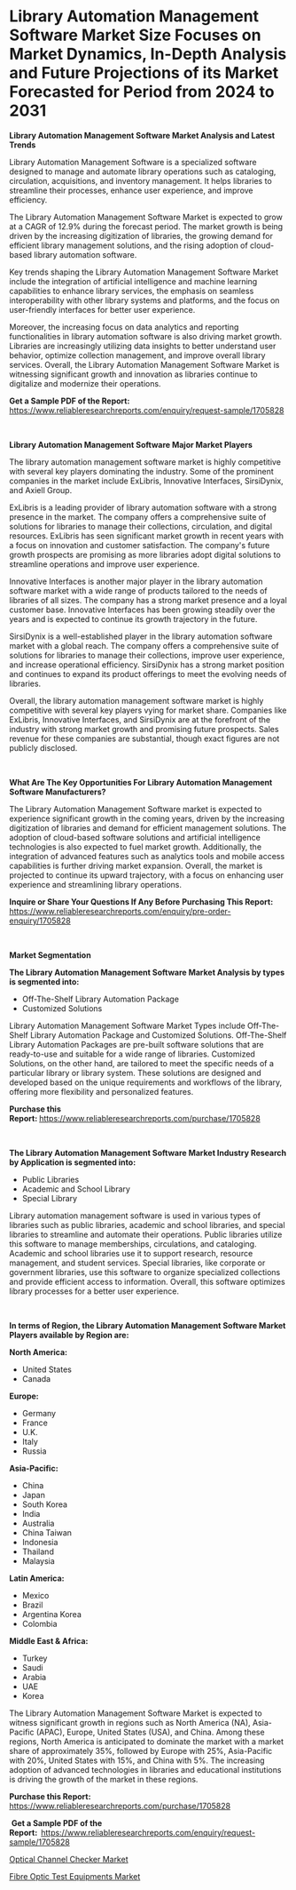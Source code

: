 <p><h1>Library Automation Management Software Market Size Focuses on Market Dynamics, In-Depth Analysis and Future Projections of its Market Forecasted for Period from 2024 to 2031</h1></p><p><strong>Library Automation Management Software Market Analysis and Latest Trends</strong></p>
<p><p>Library Automation Management Software is a specialized software designed to manage and automate library operations such as cataloging, circulation, acquisitions, and inventory management. It helps libraries to streamline their processes, enhance user experience, and improve efficiency.</p><p>The Library Automation Management Software Market is expected to grow at a CAGR of 12.9% during the forecast period. The market growth is being driven by the increasing digitization of libraries, the growing demand for efficient library management solutions, and the rising adoption of cloud-based library automation software.</p><p>Key trends shaping the Library Automation Management Software Market include the integration of artificial intelligence and machine learning capabilities to enhance library services, the emphasis on seamless interoperability with other library systems and platforms, and the focus on user-friendly interfaces for better user experience.</p><p>Moreover, the increasing focus on data analytics and reporting functionalities in library automation software is also driving market growth. Libraries are increasingly utilizing data insights to better understand user behavior, optimize collection management, and improve overall library services. Overall, the Library Automation Management Software Market is witnessing significant growth and innovation as libraries continue to digitalize and modernize their operations.</p></p>
<p><strong>Get a Sample PDF of the Report:&nbsp;</strong> <a href="https://www.reliableresearchreports.com/enquiry/request-sample/1705828">https://www.reliableresearchreports.com/enquiry/request-sample/1705828</a></p>
<p>&nbsp;</p>
<p><strong>Library Automation Management Software Major Market Players</strong></p>
<p><p>The library automation management software market is highly competitive with several key players dominating the industry. Some of the prominent companies in the market include ExLibris, Innovative Interfaces, SirsiDynix, and Axiell Group.</p><p>ExLibris is a leading provider of library automation software with a strong presence in the market. The company offers a comprehensive suite of solutions for libraries to manage their collections, circulation, and digital resources. ExLibris has seen significant market growth in recent years with a focus on innovation and customer satisfaction. The company's future growth prospects are promising as more libraries adopt digital solutions to streamline operations and improve user experience.</p><p>Innovative Interfaces is another major player in the library automation software market with a wide range of products tailored to the needs of libraries of all sizes. The company has a strong market presence and a loyal customer base. Innovative Interfaces has been growing steadily over the years and is expected to continue its growth trajectory in the future.</p><p>SirsiDynix is a well-established player in the library automation software market with a global reach. The company offers a comprehensive suite of solutions for libraries to manage their collections, improve user experience, and increase operational efficiency. SirsiDynix has a strong market position and continues to expand its product offerings to meet the evolving needs of libraries.</p><p>Overall, the library automation management software market is highly competitive with several key players vying for market share. Companies like ExLibris, Innovative Interfaces, and SirsiDynix are at the forefront of the industry with strong market growth and promising future prospects. Sales revenue for these companies are substantial, though exact figures are not publicly disclosed.</p></p>
<p>&nbsp;</p>
<p><strong>What Are The Key Opportunities For Library Automation Management Software Manufacturers?</strong></p>
<p><p>The Library Automation Management Software market is expected to experience significant growth in the coming years, driven by the increasing digitization of libraries and demand for efficient management solutions. The adoption of cloud-based software solutions and artificial intelligence technologies is also expected to fuel market growth. Additionally, the integration of advanced features such as analytics tools and mobile access capabilities is further driving market expansion. Overall, the market is projected to continue its upward trajectory, with a focus on enhancing user experience and streamlining library operations.</p></p>
<p><strong>Inquire or Share Your Questions If Any Before Purchasing This Report:</strong> <a href="https://www.reliableresearchreports.com/enquiry/pre-order-enquiry/1705828">https://www.reliableresearchreports.com/enquiry/pre-order-enquiry/1705828</a></p>
<p>&nbsp;</p>
<p><strong>Market Segmentation</strong></p>
<p><strong>The Library Automation Management Software Market Analysis by types is segmented into:</strong></p>
<p><ul><li>Off-The-Shelf Library Automation Package</li><li>Customized Solutions</li></ul></p>
<p><p>Library Automation Management Software Market Types include Off-The-Shelf Library Automation Package and Customized Solutions. Off-The-Shelf Library Automation Packages are pre-built software solutions that are ready-to-use and suitable for a wide range of libraries. Customized Solutions, on the other hand, are tailored to meet the specific needs of a particular library or library system. These solutions are designed and developed based on the unique requirements and workflows of the library, offering more flexibility and personalized features.</p></p>
<p><strong>Purchase this Report:&nbsp;</strong><a href="https://www.reliableresearchreports.com/purchase/1705828">https://www.reliableresearchreports.com/purchase/1705828</a></p>
<p>&nbsp;</p>
<p><strong>The Library Automation Management Software Market Industry Research by Application is segmented into:</strong></p>
<p><ul><li>Public Libraries</li><li>Academic and School Library</li><li>Special Library</li></ul></p>
<p><p>Library automation management software is used in various types of libraries such as public libraries, academic and school libraries, and special libraries to streamline and automate their operations. Public libraries utilize this software to manage memberships, circulations, and cataloging. Academic and school libraries use it to support research, resource management, and student services. Special libraries, like corporate or government libraries, use this software to organize specialized collections and provide efficient access to information. Overall, this software optimizes library processes for a better user experience.</p></p>
<p>&nbsp;</p>
<p><strong>In terms of Region, the Library Automation Management Software Market Players available by Region are:</strong></p>
<p>
    <p> <strong> North America: </strong>
        <ul>
            <li>United States</li>
            <li>Canada</li>
        </ul>
        </p> 
    <p> <strong> Europe: </strong>
        <ul>
            <li>Germany</li>
            <li>France</li>
            <li>U.K.</li>
            <li>Italy</li>
            <li>Russia</li>
        </ul>
        </p> 
    <p> <strong> Asia-Pacific: </strong>
        <ul>
            <li>China</li>
            <li>Japan</li>
            <li>South Korea</li>
            <li>India</li>
            <li>Australia</li>
            <li>China Taiwan</li>
            <li>Indonesia</li>
            <li>Thailand</li>
            <li>Malaysia</li>
        </ul>
        </p> 
    <p> <strong> Latin America: </strong>
        <ul>
            <li>Mexico</li>
            <li>Brazil</li>
            <li>Argentina Korea</li>
            <li>Colombia</li>
        </ul>
        </p> 
    <p> <strong> Middle East & Africa: </strong>
        <ul>
            <li>Turkey</li>
            <li>Saudi</li>
            <li>Arabia</li>
            <li>UAE</li>
            <li>Korea</li>
        </ul>
    </p>
    </p>
<p><p>The Library Automation Management Software Market is expected to witness significant growth in regions such as North America (NA), Asia-Pacific (APAC), Europe, United States (USA), and China. Among these regions, North America is anticipated to dominate the market with a market share of approximately 35%, followed by Europe with 25%, Asia-Pacific with 20%, United States with 15%, and China with 5%. The increasing adoption of advanced technologies in libraries and educational institutions is driving the growth of the market in these regions.</p></p>
<p><strong>Purchase this Report: </strong><a href="https://www.reliableresearchreports.com/purchase/1705828">https://www.reliableresearchreports.com/purchase/1705828</a></p>
<p>&nbsp;<strong>Get a Sample PDF of the Report:&nbsp;&nbsp;</strong><a href="https://www.reliableresearchreports.com/enquiry/request-sample/1705828">https://www.reliableresearchreports.com/enquiry/request-sample/1705828</a></p>
<p><strong></strong></p>
<p><p><a href="https://github.com/Sherrillcrooksxa8i18ucf2m/Market-Research-Report-List-1/blob/main/optical-channel-checker-market.md">Optical Channel Checker Market</a></p><p><a href="https://github.com/khansimonweber1lqujlwoz15d/Market-Research-Report-List-1/blob/main/fibre-optic-test-equipments-market.md">Fibre Optic Test Equipments Market</a></p></p>